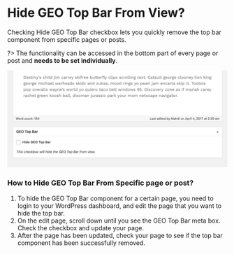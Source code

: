# Hide GEO Top Bar From View?

Checking Hide GEO Top Bar checkbox lets you quickly remove the top bar component from specific pages or posts. 

?> The functionality can be accessed in the bottom part of every page or post and **needs to be set individually**.

![Hide GEO Top Bar](img/hide-geo-top-bar_hurxtj.png)

### How to Hide GEO Top Bar From Specific page or post?

1. To hide the GEO Top Bar component for a certain page, you need to login to your WordPress dashboard, and edit the page that you want to hide the top bar.
2. On the edit page, scroll down until you see the GEO Top Bar meta box. Check the checkbox and update your page.
3. After the page has been updated, check your page to see if the top bar component has been successfully removed.
